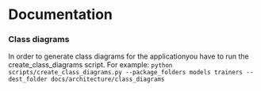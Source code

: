 # Documentation
### Class diagrams
In order to generate class diagrams for the applicationyou have to run the create_class_diagrams script. For example:
`python scripts/create_class_diagrams.py --package_folders models trainers --dest_folder docs/architecture/class_diagrams`